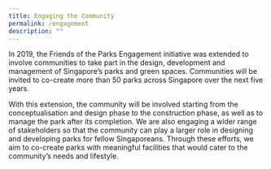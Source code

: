 ```yaml
---
title: Engaging the Community
permalink: /engagement
description: ""
---
```

In 2019, the Friends of the Parks Engagement initiative was extended to involve communities to take part in the design, development and management of Singapore’s parks and green spaces. Communities will be invited to co-create more than 50 parks across Singapore over the next five years.

With this extension, the community will be involved starting from the conceptualisation and design phase to the construction phase, as well as to manage the park after its completion. We are also engaging a wider range of stakeholders so that the community can play a larger role in designing and developing parks for fellow Singaporeans. Through these efforts, we aim to co-create parks with meaningful facilities that would cater to the community’s needs and lifestyle.  